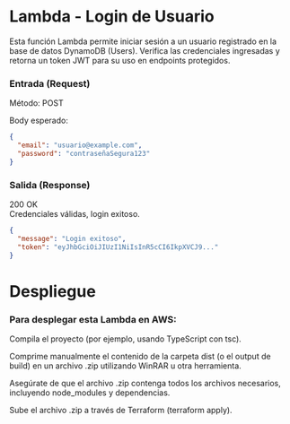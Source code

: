 # Lambda - Login de Usuario

Esta función Lambda permite iniciar sesión a un usuario registrado en la base de datos DynamoDB (Users). Verifica las credenciales ingresadas y retorna un token JWT para su uso en endpoints protegidos.

### Entrada (Request)

Método: POST 

Body esperado:

```json
{
  "email": "usuario@example.com",
  "password": "contraseñaSegura123"
}
```

### Salida (Response)

200 OK  
Credenciales válidas, login exitoso.

```json
{
  "message": "Login exitoso",
  "token": "eyJhbGciOiJIUzI1NiIsInR5cCI6IkpXVCJ9..."
}
```

# Despliegue

    
### Para desplegar esta Lambda en   AWS:

Compila el proyecto (por ejemplo, usando TypeScript con tsc).

 Comprime manualmente el contenido de la carpeta dist (o el output de build) en un archivo .zip utilizando WinRAR u otra herramienta.

 Asegúrate de que el archivo .zip contenga todos los archivos necesarios, incluyendo node_modules y dependencias.

Sube el archivo .zip a través de Terraform (terraform apply).